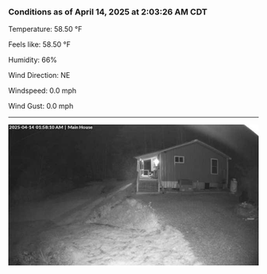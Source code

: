 ### Conditions as of April 14, 2025 at 2:03:26 AM CDT 

Temperature: 58.50 &deg;F

Feels like: 58.50 &deg;F

Humidity: 66%

Wind Direction: NE

Windspeed: 0.0 mph

Wind Gust: 0.0 mph

---

<img src="./images/latest.jpeg"/>

